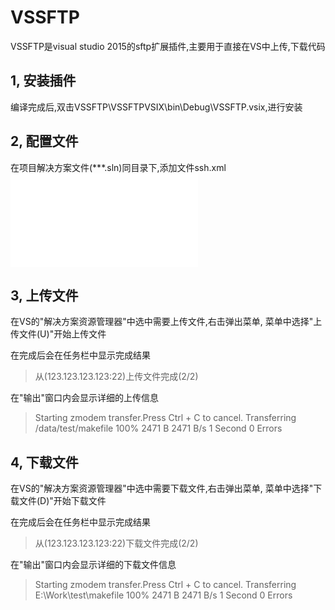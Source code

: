 # VSSFTP
VSSFTP是visual studio 2015的sftp扩展插件,主要用于直接在VS中上传,下载代码

## 1, 安装插件
编译完成后,双击VSSFTP\VSSFTPVSIX\bin\Debug\VSSFTP.vsix,进行安装

## 2, 配置文件
在项目解决方案文件(***.sln)同目录下,添加文件ssh.xml
![alt text](VSSFTP/ssh.xml "ssh.xml")

## 3, 上传文件

在VS的"解决方案资源管理器"中选中需要上传文件,右击弹出菜单,
菜单中选择"上传文件(U)"开始上传文件

在完成后会在任务栏中显示完成结果
> 从(123.123.123.123:22)上传文件完成(2/2)

在"输出"窗口内会显示详细的上传信息
> Starting zmodem transfer.Press Ctrl + C to cancel.
> Transferring /data/test/makefile
>   100%	2471 B	2471 B/s	1 Second	0 Errors

## 4, 下载文件

在VS的"解决方案资源管理器"中选中需要下载文件,右击弹出菜单,
菜单中选择"下载文件(D)"开始下载文件

在完成后会在任务栏中显示完成结果
> 从(123.123.123.123:22)下载文件完成(2/2)

在"输出"窗口内会显示详细的下载文件信息
> Starting zmodem transfer.Press Ctrl + C to cancel.
> Transferring E:\Work\test\makefile
>   100%	2471 B	2471 B/s	1 Second	0 Errors

